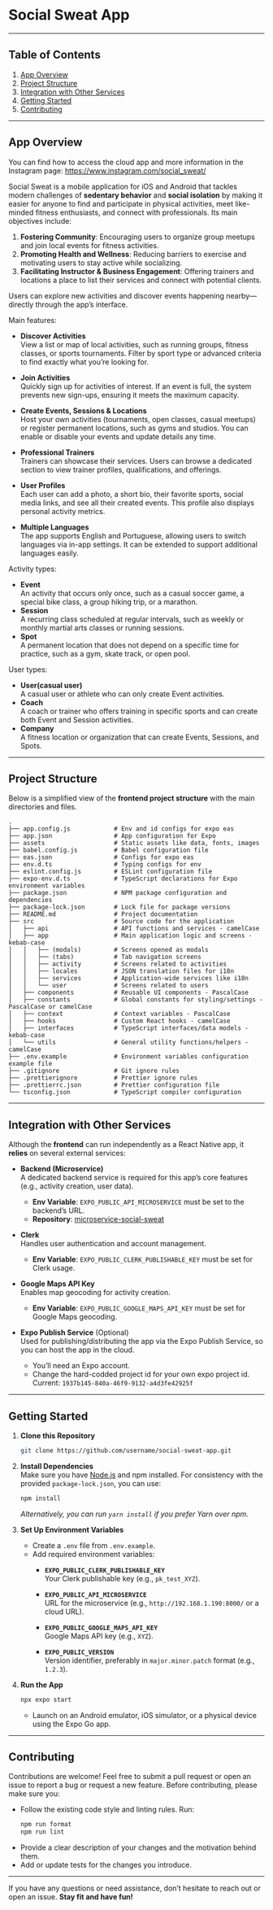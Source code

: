 # Social Sweat App

---

## Table of Contents

1. [App Overview](#app-overview)  
2. [Project Structure](#project-structure)  
3. [Integration with Other Services](#integration-with-other-services)  
4. [Getting Started](#getting-started)  
5. [Contributing](#contributing)

---

## App Overview

You can find how to access the cloud app and more information in the Instagram page: https://www.instagram.com/social_sweat/

Social Sweat is a mobile application for iOS and Android that tackles modern challenges of **sedentary behavior** and **social isolation** by making it easier for anyone to find and participate in physical activities, meet like-minded fitness enthusiasts, and connect with professionals. Its main objectives include:

1. **Fostering Community**: Encouraging users to organize group meetups and join local events for fitness activities.  
2. **Promoting Health and Wellness**: Reducing barriers to exercise and motivating users to stay active while socializing.  
3. **Facilitating Instructor & Business Engagement**: Offering trainers and locations a place to list their services and connect with potential clients.

Users can explore new activities and discover events happening nearby—directly through the app’s interface.

Main features:

- **Discover Activities**  
  View a list or map of local activities, such as running groups, fitness classes, or sports tournaments. Filter by sport type or advanced criteria to find exactly what you’re looking for.

- **Join Activities**  
  Quickly sign up for activities of interest. If an event is full, the system prevents new sign-ups, ensuring it meets the maximum capacity.

- **Create Events, Sessions & Locations**  
  Host your own activities (tournaments, open classes, casual meetups) or register permanent locations, such as gyms and studios. You can enable or disable your events and update details any time.

- **Professional Trainers**  
  Trainers can showcase their services. Users can browse a dedicated section to view trainer profiles, qualifications, and offerings.

- **User Profiles**  
  Each user can add a photo, a short bio, their favorite sports, social media links, and see all their created events. This profile also displays personal activity metrics.

- **Multiple Languages**  
  The app supports English and Portuguese, allowing users to switch languages via in-app settings. It can be extended to support additional languages easily.

Activity types:
- **Event**  
  An activity that occurs only once, such as a casual soccer game, a special bike class, a group hiking trip, or a marathon.
- **Session**  
  A recurring class scheduled at regular intervals, such as weekly or monthly martial arts classes or running sessions. 
- **Spot**  
  A permanent location that does not depend on a specific time for practice, such as a gym, skate track, or open pool. 

User types:
- **User(casual user)**  
  A casual user or athlete who can only create Event activities.
- **Coach**  
  A coach or trainer who offers training in specific sports and can create both Event and Session activities.
- **Company**  
  A fitness location or organization that can create Events, Sessions, and Spots.


---

## Project Structure

Below is a simplified view of the **frontend project structure** with the main directories and files.

```
.
├── app.config.js            # Env and id configs for expo eas
├── app.json                 # App configuration for Expo
├── assets                   # Static assets like data, fonts, images
├── babel.config.js          # Babel configuration file
├── eas.json                 # Configs for expo eas
├── env.d.ts                 # Typing configs for env 
├── eslint.config.js         # ESLint configuration file
├── expo-env.d.ts            # TypeScript declarations for Expo environment variables
├── package.json             # NPM package configuration and dependencies
├── package-lock.json        # Lock file for package versions
├── README.md                # Project documentation
├── src                      # Source code for the application
│   ├── api                  # API functions and services - camelCase
│   ├── app                  # Main application logic and screens - kebab-case
│   │   ├── (modals)         # Screens opened as modals
│   │   ├── (tabs)           # Tab navigation screens
│   │   ├── activity         # Screens related to activities
│   │   ├── locales          # JSON translation files for i18n
│   │   ├── services         # Application-wide services like i18n
│   │   └── user             # Screens related to users
│   ├── components           # Reusable UI components - PascalCase
│   ├── constants            # Global constants for styling/settings - PascalCase or camelCase
│   ├── context              # Context variables - PascalCase
│   ├── hooks                # Custom React hooks - camelCase
│   ├── interfaces           # TypeScript interfaces/data models - kebab-case
│   └── utils                # General utility functions/helpers - camelCase
├── .env.example             # Environment variables configuration example file
├── .gitignore               # Git ignore rules
├── .prettierignore          # Prettier ignore rules
├── .prettierrc.json         # Prettier configuration file
└── tsconfig.json            # TypeScript compiler configuration
```

---

## Integration with Other Services

Although the **frontend** can run independently as a React Native app, it **relies** on several external services:

- **Backend (Microservice)**  
  A dedicated backend service is required for this app’s core features (e.g., activity creation, user data).  
  - **Env Variable**: `EXPO_PUBLIC_API_MICROSERVICE` must be set to the backend’s URL.  
  - **Repository**: [microservice-social-sweat](https://github.com/miguelgrieder/microservice-social-sweat)

- **Clerk**  
  Handles user authentication and account management.  
  - **Env Variable**: `EXPO_PUBLIC_CLERK_PUBLISHABLE_KEY` must be set for Clerk usage.

- **Google Maps API Key**  
  Enables map geocoding for activity creation.  
  - **Env Variable**: `EXPO_PUBLIC_GOOGLE_MAPS_API_KEY` must be set for Google Maps geocoding.

- **Expo Publish Service** (Optional)  
  Used for publishing/distributing the app via the Expo Publish Service, so you can host the app in the cloud.  
  - You’ll need an Expo account.
  - Change the hard-codded project id for your own expo project id. Current: `1937b145-840a-46f9-9132-a4d3fe42925f`

---

## Getting Started

1. **Clone this Repository**  
   ```bash
   git clone https://github.com/username/social-sweat-app.git
   ```

2. **Install Dependencies**  
   Make sure you have [Node.js](https://nodejs.org/) and npm installed. For consistency with the provided `package-lock.json`, you can use:
   ```bash
   npm install
   ```
   *Alternatively, you can run `yarn install` if you prefer Yarn over npm.*

3. **Set Up Environment Variables**  
   - Create a `.env` file from `.env.example`.  
   - Add required environment variables:
     - **`EXPO_PUBLIC_CLERK_PUBLISHABLE_KEY`**  
       Your Clerk publishable key (e.g., `pk_test_XYZ`).

     - **`EXPO_PUBLIC_API_MICROSERVICE`**  
       URL for the microservice (e.g., `http://192.168.1.190:8000/` or a cloud URL).

     - **`EXPO_PUBLIC_GOOGLE_MAPS_API_KEY`**  
       Google Maps API key (e.g., `XYZ`).

     - **`EXPO_PUBLIC_VERSION`**  
       Version identifier, preferably in `major.minor.patch` format (e.g., `1.2.3`).

4. **Run the App**  
   ```bash
   npx expo start
   ```
   - Launch on an Android emulator, iOS simulator, or a physical device using the Expo Go app.

---

## Contributing

Contributions are welcome! Feel free to submit a pull request or open an issue to report a bug or request a new feature. Before contributing, please make sure you:

- Follow the existing code style and linting rules. Run:
  ```bash
  npm run format
  npm run lint
  ```
- Provide a clear description of your changes and the motivation behind them.  
- Add or update tests for the changes you introduce.

---

If you have any questions or need assistance, don’t hesitate to reach out or open an issue. **Stay fit and have fun!**